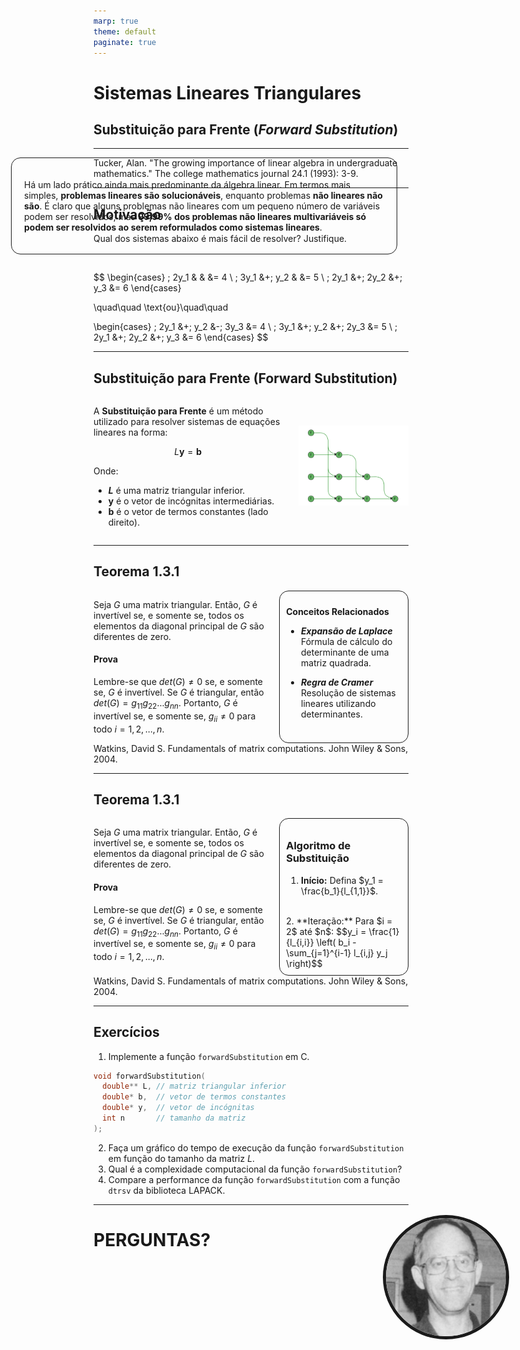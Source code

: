 ```yaml
---
marp: true
theme: default
paginate: true
---
```


# Sistemas Lineares Triangulares
## Substituição para Frente (*Forward Substitution*)

---

<div style="width: 60%; border: 1px solid; border-radius:15px; padding:20px; position:absolute; left:10%">

Há um lado prático ainda mais predominante da álgebra linear. Em termos mais simples, **problemas lineares são solucionáveis**, enquanto problemas **não lineares não são**. É claro que alguns problemas não lineares com um pequeno número de variáveis podem ser resolvidos, mas **99,99% dos problemas não lineares multivariáveis só podem ser resolvidos ao serem reformulados como sistemas lineares**. 

</div>

<div style="position:absolute; width:20%; border-radius:50%; right:8%; top:50%;">
    <img src="images/tucker.png" alt="Rounded Image" style="position:absolute; width:300px; border-radius:50%; border: 5px solid">
</div>

<footer>
Tucker, Alan. "The growing importance of linear algebra in undergraduate mathematics." The college mathematics journal 24.1 (1993): 3-9.
</footer>

---

## Motivação

Qual dos sistemas abaixo é mais fácil de resolver? Justifique.

<br>

$$
\begin{cases}
\; 2y_1 & & &= 4 \\
\; 3y_1 &+\; y_2 & &= 5 \\
\; 2y_1 &+\; 2y_2 &+\; y_3 &= 6
\end{cases}

\quad\quad \text{ou}\quad\quad 

\begin{cases}
\; 2y_1 &+\; y_2  &-\; 3y_3 &= 4 \\
\; 3y_1 &+\; y_2  &+\; 2y_3 &= 5 \\
\; 2y_1 &+\; 2y_2 &+\; y_3  &= 6
\end{cases}
$$

---

## Substituição para Frente (Forward Substitution)


<div style="display: flex; justify-content: space-between;">
<div style="width: 60%;">

A **Substituição para Frente** é um método utilizado para resolver sistemas de equações lineares na forma:

$$
L\mathbf{y} = \mathbf{b}
$$

Onde:
- **$L$** é uma matriz triangular inferior.
- **$\mathbf{y}$** é o vetor de incógnitas intermediárias.
- **$\mathbf{b}$** é o vetor de termos constantes (lado direito).

</div>
<div style="width: 35%; align-items: center; display: flex;">

![dataflow](images/dataflow.png)

</div>
</div>

---

## Teorema 1.3.1
<div style="display: flex; justify-content: space-between; gap: 20px;"> 
<div style="width: 60%; border: 0px solid; border-radius:15px;">

Seja $G$ uma matrix triangular. Então, $G$ é invertível se, e somente se, todos os elementos da diagonal principal de $G$ são diferentes de zero.

#### Prova
Lembre-se que $det(G) \neq 0$ se, e somente se, $G$ é invertível. Se $G$ é triangular, então $det(G) = g_{11}g_{22}\ldots g_{nn}$. Portanto, $G$ é invertível se, e somente se, $g_{ii} \neq 0$ para todo $i = 1, 2, \ldots, n$.
</div>
<div style="width: 40%; border: 1px solid; border-radius:15px; padding: 10px;">

**Conceitos Relacionados**

- ***Expansão de Laplace***
Fórmula de cálculo do determinante de uma matriz quadrada.

- ***Regra de Cramer***
Resolução de sistemas lineares utilizando determinantes.

</div>
</div>

<footer>
Watkins, David S. Fundamentals of matrix computations. John Wiley & Sons, 2004.
</footer>

---

## Teorema 1.3.1
<div style="display: flex; justify-content: space-between; gap: 20px;"> 
<div style="width: 60%; border: 0px solid; border-radius:15px;">

Seja $G$ uma matrix triangular. Então, $G$ é invertível se, e somente se, todos os elementos da diagonal principal de $G$ são diferentes de zero.

#### Prova
Lembre-se que $det(G) \neq 0$ se, e somente se, $G$ é invertível. Se $G$ é triangular, então $det(G) = g_{11}g_{22}\ldots g_{nn}$. Portanto, $G$ é invertível se, e somente se, $g_{ii} \neq 0$ para todo $i = 1, 2, \ldots, n$.
</div>
<div style="width: 40%; border: 1px solid; border-radius:15px; padding: 10px;">

### Algoritmo de Substituição

1. **Início:** 
Defina $y_1 = \frac{b_1}{l_{1,1}}$.
<br>
2. **Iteração:** 
Para $i = 2$ até $n$:
    $$y_i = \frac{1}{l_{i,i}} \left( b_i - \sum_{j=1}^{i-1} l_{i,j} y_j \right)$$

</div>
</div>

<footer>
Watkins, David S. Fundamentals of matrix computations. John Wiley & Sons, 2004.
</footer>


---

## Exercícios
1. Implemente a função `forwardSubstitution` em C.

```c
void forwardSubstitution(
  double** L, // matriz triangular inferior
  double* b,  // vetor de termos constantes
  double* y,  // vetor de incógnitas
  int n       // tamanho da matriz
);
```
2. Faça um gráfico do tempo de execução da função `forwardSubstitution` em função do tamanho da matriz $L$.
3. Qual é a complexidade computacional da função `forwardSubstitution`?
4. Compare a performance da função `forwardSubstitution` com a função `dtrsv` da biblioteca LAPACK.

---
<!-- backgroundColor: orange -->

# PERGUNTAS?